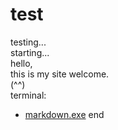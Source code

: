 # test
testing...  
starting...  
hello,  
this is my site welcome.  
(^^)  
terminal:
* [markdown.exe](https://en.wikipedia.org/wiki/Markdown)
end
